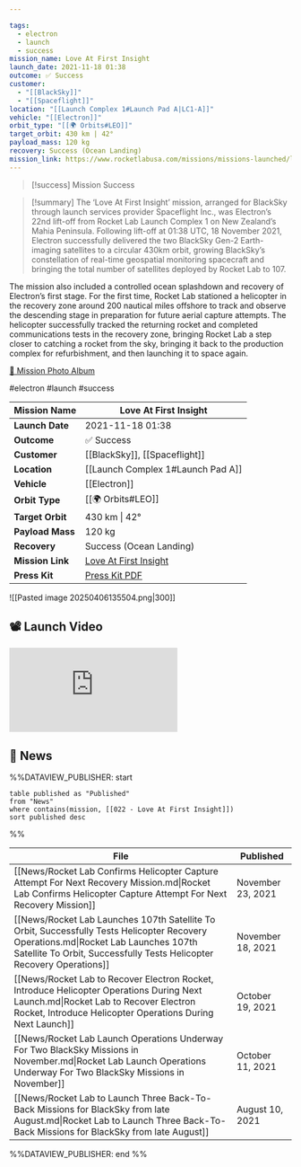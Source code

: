```yaml
---

tags:
  - electron
  - launch
  - success
mission_name: Love At First Insight
launch_date: 2021-11-18 01:38
outcome: ✅ Success
customer:
  - "[[BlackSky]]"
  - "[[Spaceflight]]"
location: "[[Launch Complex 1#Launch Pad A|LC1-A]]"
vehicle: "[[Electron]]"
orbit_type: "[[🌍 Orbits#LEO]]"
target_orbit: 430 km | 42°
payload_mass: 120 kg
recovery: Success (Ocean Landing)  
mission_link: https://www.rocketlabusa.com/missions/missions-launched/love-at-first-insight/
---
```


>[!success] Mission Success

>[!summary]
The ‘Love At First Insight’ mission, arranged for BlackSky through launch services provider Spaceflight Inc., was Electron’s 22nd lift-off from Rocket Lab Launch Complex 1 on New Zealand’s Mahia Peninsula. Following lift-off at 01:38 UTC, 18 November 2021, Electron successfully delivered the two BlackSky Gen-2 Earth-imaging satellites to a circular 430km orbit, growing BlackSky’s constellation of real-time geospatial monitoring spacecraft and bringing the total number of satellites deployed by Rocket Lab to 107.
>
The mission also included a controlled ocean splashdown and recovery of Electron’s first stage. For the first time, Rocket Lab stationed a helicopter in the recovery zone around 200 nautical miles offshore to track and observe the descending stage in preparation for future aerial capture attempts. The helicopter successfully tracked the returning rocket and completed communications tests in the recovery zone, bringing Rocket Lab a step closer to catching a rocket from the sky, bringing it back to the production complex for refurbishment, and then launching it to space again.
>
[📸 Mission Photo Album](https://www.flickr.com/photos/rocketlab/albums/72177720301777099/)

#electron #launch #success

| **Mission Name** | Love At First Insight                                                                                        |
| ---------------- | ------------------------------------------------------------------------------------------------------------ |
| **Launch Date**  | 2021-11-18 01:38                                                                                             |
| **Outcome**      | ✅ Success                                                                                                    |
| **Customer**     | [[BlackSky]], [[Spaceflight]]                                                                                |
| **Location**     | [[Launch Complex 1#Launch Pad A]]                                                                            |
| **Vehicle**      | [[Electron]]                                                                                                 |
| **Orbit Type**   | [[🌍 Orbits#LEO]]                                                                                            |
| **Target Orbit** | 430 km &#124; 42°                                                                                            |
| **Payload Mass** | 120 kg                                                                                                       |
| **Recovery**     | Success (Ocean Landing)                                                                                      |
| **Mission Link** | [Love At First Insight](https://www.rocketlabusa.com/missions/missions-launched/love-at-first-insight/)      |
| **Press Kit**    | [Press Kit PDF](https://rocketlabcorp.com/assets/Uploads/Rocket-Lab-F22-Love-At-First-Insight-Press-Kit.pdf) |


![[Pasted image 20250406135504.png|300]]

## 📽️ Launch Video

<div class="responsive-video">
<iframe src="https://www.youtube.com/embed/N-sVCWo_xpE" title="Rocket Lab&#39;s Electron - Love At First Insight Mission" frameborder="0" allow="accelerometer; autoplay; clipboard-write; encrypted-media; gyroscope; picture-in-picture; web-share" referrerpolicy="strict-origin-when-cross-origin" allowfullscreen></iframe>     
</div>

## 📰 News
%%DATAVIEW_PUBLISHER: start
```
table published as "Published"
from "News"
where contains(mission, [[022 - Love At First Insight]])
sort published desc
```
%%

| File                                                                                                                                                                                                         | Published         |
| ------------------------------------------------------------------------------------------------------------------------------------------------------------------------------------------------------------ | ----------------- |
| [[News/Rocket Lab Confirms Helicopter Capture Attempt  For Next Recovery Mission.md\|Rocket Lab Confirms Helicopter Capture Attempt  For Next Recovery Mission]]                                             | November 23, 2021 |
| [[News/Rocket Lab Launches 107th Satellite To Orbit, Successfully Tests Helicopter Recovery Operations.md\|Rocket Lab Launches 107th Satellite To Orbit, Successfully Tests Helicopter Recovery Operations]] | November 18, 2021 |
| [[News/Rocket Lab to Recover Electron Rocket, Introduce Helicopter Operations During Next Launch.md\|Rocket Lab to Recover Electron Rocket, Introduce Helicopter Operations During Next Launch]]             | October 19, 2021  |
| [[News/Rocket Lab Launch Operations Underway For Two BlackSky Missions in November.md\|Rocket Lab Launch Operations Underway For Two BlackSky Missions in November]]                                         | October 11, 2021  |
| [[News/Rocket Lab to Launch Three Back-To-Back Missions for BlackSky from late August.md\|Rocket Lab to Launch Three Back-To-Back Missions for BlackSky from late August]]                                   | August 10, 2021   |

%%DATAVIEW_PUBLISHER: end %%